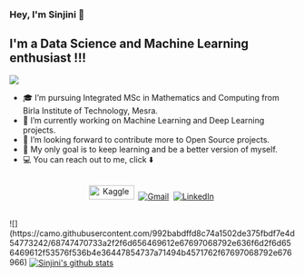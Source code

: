 ###  Hey, I'm Sinjini 🙋


## I'm a Data Science and Machine Learning enthusiast !!!
![](https://raw.githubusercontent.com/demartini/demartini/master/code.gif)


- 🎓 I’m pursuing Integrated MSc in Mathematics and Computing from Birla Institute of Technology, Mesra.
- 🔭 I’m currently working on Machine Learning and Deep Learning projects.
- 👀 I’m looking forward to contribute more to Open Source projects.
- 🥅 My only goal is to keep learning and be a better version of myself.
- 💻 You can reach out to me, click ⬇️ 
<p align="center">
<br>
<a href="https://www.kaggle.com/sinjinir1999"><img src="https://www.kaggle.com/static/images/site-logo.png" alt="Kaggle" width = "80px" height = "25px"/></a>&nbsp;
<a href="mailto:sinjiniroy1999@gmail.com"><img src="https://img.shields.io/badge/gmail-%23D14836.svg?&style=for-the-badge&logo=gmail&logoColor=white" alt="Gmail"/></a>&nbsp;
<a href="https://www.linkedin.com/in/sinjini-roy-5870bb158/"><img src="https://img.shields.io/badge/linkedin-%230077B5.svg?&style=for-the-badge&logo=linkedin&logoColor=white" alt="LinkedIn" /></a>&nbsp;
</p>
<br>
![](https://camo.githubusercontent.com/992babdffd8c74a1502de375fbdf7e4d54773242/68747470733a2f2f6d656469612e67697068792e636f6d2f6d656469612f53576f536b4e36447854737a71494b4571762f67697068792e676966)
<a href="https://github.com/sinjinir1999/github-readme-stats">
  <img align="center" src="https://github-readme-stats.vercel.app/api?username=sinjinir1999&count_private=true&hide=prs,issues,contribs,stars&show_icons=true&theme=dark" alt="Sinjini's github stats" />
</a>




